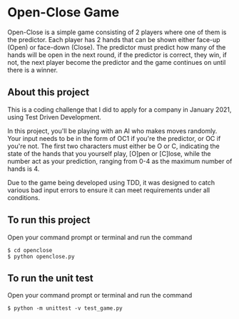 # Open-Close Game

Open-Close is a simple game consisting of 2 players where one of them is the predictor. Each player has 2 hands that can be shown either face-up (Open) or face-down (Close). The predictor must predict how many of the hands will be open in the next round, if the predictor is correct, they win, if not, the next player become the predictor and the game continues on until there is a winner.

## About this project

This is a coding challenge that I did to apply for a company in January 2021, using Test Driven Development.

In this project, you'll be playing with an AI who makes moves randomly. Your input needs to be in the form of OC1 if you're the predictor, or OC if you're not. The first two characters must either be O or C, indicating the state of the hands that you yourself play, [O]pen or [C]lose, while the number act as your prediction, ranging from 0-4 as the maximum number of hands is 4.

Due to the game being developed using TDD, it was designed to catch various bad input errors to ensure it can meet requirements under all conditions.

## To run this project

Open your command prompt or terminal and run the command
```
$ cd openclose
$ python openclose.py
```

## To run the unit test

Open your command prompt or terminal and run the command
```
$ python -m unittest -v test_game.py
```
